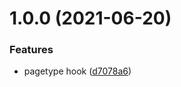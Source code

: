 # 1.0.0 (2021-06-20)


### Features

* pagetype hook ([d7078a6](https://github.com/jsberlanga/shared-context/commit/d7078a64fb1bcedee5b34d2e531644c65a06b39e))
